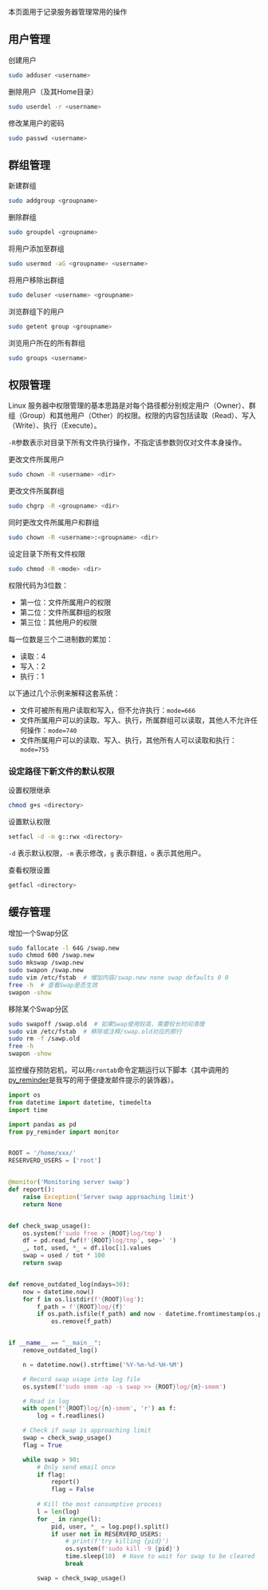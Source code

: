 本页面用于记录服务器管理常用的操作

## 用户管理

创建用户

```bash
sudo adduser <username>
```

删除用户（及其Home目录）

```bash
sudo userdel -r <username>
```

修改某用户的密码

```bash
sudo passwd <username>
```

## 群组管理

新建群组

```bash
sudo addgroup <groupname>
```

删除群组

```bash
sudo groupdel <groupname>
```

将用户添加至群组

```bash
sudo usermod -aG <groupname> <username>
```

将用户移除出群组

```bash
sudo deluser <username> <groupname>
```

浏览群组下的用户

```bash
sudo getent group <groupname>
```

浏览用户所在的所有群组

```bash
sudo groups <username>
```

## 权限管理

Linux 服务器中权限管理的基本思路是对每个路径都分别规定用户（Owner）、群组（Group）和其他用户（Other）的权限。权限的内容包括读取（Read）、写入（Write）、执行（Execute）。

`-R`参数表示对目录下所有文件执行操作，不指定该参数则仅对文件本身操作。

更改文件所属用户

```bash
sudo chown -R <username> <dir>
```

更改文件所属群组

```bash
sudo chgrp -R <groupname> <dir>
```

同时更改文件所属用户和群组

```bash
sudo chown -R <username>:<groupname> <dir>
```

设定目录下所有文件权限

```bash
sudo chmod -R <mode> <dir>
```

权限代码为3位数：

- 第一位：文件所属用户的权限
- 第二位：文件所属群组的权限
- 第三位：其他用户的权限

每一位数是三个二进制数的累加：

- 读取：4
- 写入：2
- 执行：1

以下通过几个示例来解释这套系统：

- 文件可被所有用户读取和写入，但不允许执行：`mode=666`
- 文件所属用户可以的读取、写入、执行，所属群组可以读取，其他人不允许任何操作：`mode=740`
- 文件所属用户可以的读取、写入、执行，其他所有人可以读取和执行：`mode=755`

### 设定路径下新文件的默认权限

设置权限继承

```bash
chmod g+s <directory>
```

设置默认权限

```bash
setfacl -d -m g::rwx <directory>
```

`-d` 表示默认权限，`-m` 表示修改，`g` 表示群组，`o` 表示其他用户。

查看权限设置

```bash
getfacl <directory>
```

## 缓存管理

增加一个Swap分区

```bash
sudo fallocate -l 64G /swap.new
sudo chmod 600 /swap.new
sudo mkswap /swap.new
sudo swapon /swap.new
sudo vim /etc/fstab  # 增加内容/swap.new none swap defaults 0 0
free -h  # 查看Swap是否生效
swapon -show
```

移除某个Swap分区

```bash
sudo swapoff /swap.old  # 如果Swap使用较高，需要较长时间清理
sudo vim /etc/fstab  # 移除或注释/swap.old对应的那行
sudo rm -f /sawp.old
free -h
swapon -show
```

监控缓存预防宕机，可以用`crontab`命令定期运行以下脚本（其中调用的[py_reminder](https://github.com/Wenzhi-Ding/py_reminder)是我写的用于便捷发邮件提示的装饰器）。

```python
import os
from datetime import datetime, timedelta
import time

import pandas as pd
from py_reminder import monitor


ROOT = '/home/xxx/'
RESERVERD_USERS = ['root']


@monitor('Monitoring server swap')
def report():
    raise Exception('Server swap approaching limit')
    return None


def check_swap_usage():
    os.system(f'sudo free > {ROOT}log/tmp')
    df = pd.read_fwf(f'{ROOT}log/tmp', sep=' ')
    _, tot, used, *_ = df.iloc[1].values
    swap = used / tot * 100
    return swap


def remove_outdated_log(ndays=30):
    now = datetime.now()
    for f in os.listdir(f'{ROOT}log'):
        f_path = f'{ROOT}log/{f}'
        if os.path.isfile(f_path) and now - datetime.fromtimestamp(os.path.getmtime(f_path)) > timedelta(days=ndays):
            os.remove(f_path)


if __name__ == "__main__":
    remove_outdated_log()

    n = datetime.now().strftime('%Y-%m-%d-%H-%M')

    # Record swap usage into log file
    os.system(f'sudo smem -ap -s swap >> {ROOT}log/{n}-smem')

    # Read in log
    with open(f'{ROOT}log/{n}-smem', 'r') as f:
        log = f.readlines()

    # Check if swap is approaching limit
    swap = check_swap_usage()
    flag = True

    while swap > 90:
        # Only send email once
        if flag:
            report()
            flag = False
        
        # Kill the most consumptive process
        l = len(log)
        for _ in range(l):
            pid, user, *_ = log.pop().split()
            if user not in RESERVERD_USERS:
                # print(f'try killing {pid}')
                os.system(f'sudo kill -9 {pid}')
                time.sleep(10)  # Have to wait for swap to be cleared
                break

        swap = check_swap_usage()
```